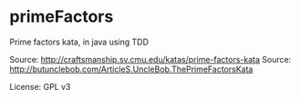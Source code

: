 primeFactors
============

Prime factors kata, in java using TDD


Source: http://craftsmanship.sv.cmu.edu/katas/prime-factors-kata
Source: http://butunclebob.com/ArticleS.UncleBob.ThePrimeFactorsKata

License: GPL v3
